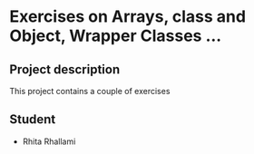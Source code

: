 # Exercises on Arrays, class and Object, Wrapper Classes ...

## Project description 

This project contains a couple of exercises 

## Student 

- Rhita Rhallami
